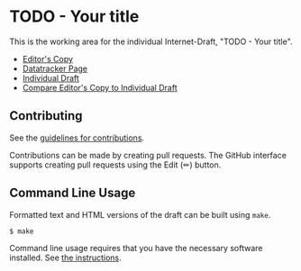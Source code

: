# TODO - Your title

This is the working area for the individual Internet-Draft, "TODO - Your title".

* [Editor's Copy](https://github.com.github.io/prmanna/#go.draft-prmanna-sample-draft.html)
* [Datatracker Page](https://datatracker.ietf.org/doc/draft-prmanna-sample-draft)
* [Individual Draft](https://datatracker.ietf.org/doc/html/draft-prmanna-sample-draft)
* [Compare Editor's Copy to Individual Draft](https://github.com.github.io/prmanna/#go.draft-prmanna-sample-draft.diff)


## Contributing

See the
[guidelines for contributions](https://github.com/github.com/prmanna/blob/main/CONTRIBUTING.md).

Contributions can be made by creating pull requests.
The GitHub interface supports creating pull requests using the Edit (✏) button.


## Command Line Usage

Formatted text and HTML versions of the draft can be built using `make`.

```sh
$ make
```

Command line usage requires that you have the necessary software installed.  See
[the instructions](https://github.com/martinthomson/i-d-template/blob/main/doc/SETUP.md).

